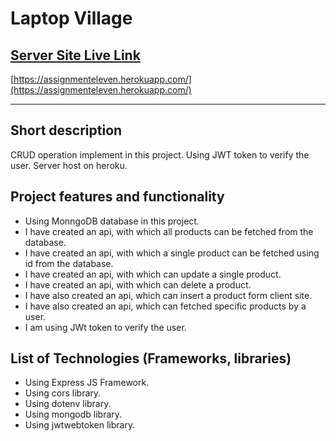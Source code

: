 # Laptop Village

## [Server Site Live Link](https://assignmenteleven.herokuapp.com/)

[https://assignmenteleven.herokuapp.com/](https://assignmenteleven.herokuapp.com/)

---
## Short description
CRUD operation implement in this project. Using JWT token to verify the user. Server host on heroku.

## Project features and functionality

- Using MonngoDB database in this project.
- I have created an api, with which all products can be fetched from the database.
- I have created an api, with which a single product can be fetched using id from the database.
- I have created an api, with which can update a single product.
- I have created an api, with which can delete a product.
- I have also created an api, which can insert a product form client site.
- I have also created an api, which can fetched specific products by a user.
- I am using JWt token to verify the user.

## List of Technologies (Frameworks, libraries)

- Using Express JS Framework.
- Using cors library.
- Using dotenv library.
- Using mongodb library.
- Using jwtwebtoken library.
